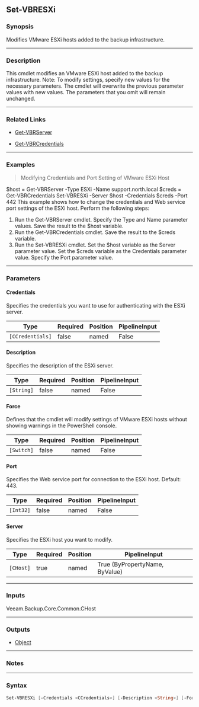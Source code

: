 Set-VBRESXi
-----------

### Synopsis
Modifies VMware ESXi hosts added to the backup infrastructure.

---

### Description

This cmdlet modifies an VMware ESXi host added to the backup infrastructure.
Note: To modify settings, specify new values for the necessary parameters. The cmdlet will overwrite the previous parameter values with new values. The parameters that you omit will remain unchanged.

---

### Related Links
* [Get-VBRServer](Get-VBRServer)

* [Get-VBRCredentials](Get-VBRCredentials)

---

### Examples
> Modifying Credentials and Port Setting of VMware ESXi Host

$host = Get-VBRServer -Type ESXi -Name support.north.local
$creds = Get-VBRCredentials
Set-VBRESXi -Server $host -Credentials $creds -Port 442
This example shows how to change the credentials and Web service port settings of the ESXi host.
Perform the following steps:
1. Run the Get-VBRServer cmdlet. Specify the Type and Name parameter values. Save the result to the $host variable.
2. Run the Get-VBRCredentials cmdlet. Save the result to the $creds variable.
3. Run the Set-VBRESXi cmdlet. Set the $host variable as the Server parameter value. Set the $creds variable as the Credentials parameter value. Specify the Port parameter value.

---

### Parameters
#### **Credentials**
Specifies the credentials you want to use for authenticating with the ESXi server.

|Type            |Required|Position|PipelineInput|
|----------------|--------|--------|-------------|
|`[CCredentials]`|false   |named   |False        |

#### **Description**
Specifies the description of the ESXi server.

|Type      |Required|Position|PipelineInput|
|----------|--------|--------|-------------|
|`[String]`|false   |named   |False        |

#### **Force**
Defines that the cmdlet will modify settings of VMware ESXi hosts without showing warnings in the PowerShell console.

|Type      |Required|Position|PipelineInput|
|----------|--------|--------|-------------|
|`[Switch]`|false   |named   |False        |

#### **Port**
Specifies the Web service port for connection to the ESXi host.
Default: 443.

|Type     |Required|Position|PipelineInput|
|---------|--------|--------|-------------|
|`[Int32]`|false   |named   |False        |

#### **Server**
Specifies the ESXi host you want to modify.

|Type     |Required|Position|PipelineInput                 |
|---------|--------|--------|------------------------------|
|`[CHost]`|true    |named   |True (ByPropertyName, ByValue)|

---

### Inputs
Veeam.Backup.Core.Common.CHost

---

### Outputs
* [Object](https://learn.microsoft.com/en-us/dotnet/api/System.Object)

---

### Notes

---

### Syntax
```PowerShell
Set-VBRESXi [-Credentials <CCredentials>] [-Description <String>] [-Force] [-Port <Int32>] -Server <CHost> [<CommonParameters>]
```
